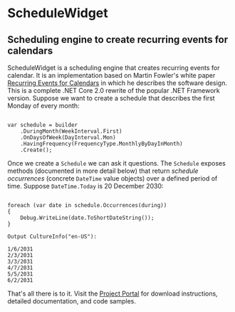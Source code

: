 # ScheduleWidget

## Scheduling engine to create recurring events for calendars

ScheduleWidget is a scheduling engine that creates recurring events for calendar. 
It is an implementation based on Martin Fowler's white paper [Recurring Events for Calendars](https://martinfowler.com/apsupp/recurring.pdf) 
in which he describes the software design. This is a complete .NET Core 2.0 rewrite of the popular .NET Framework version. 
Suppose we want to create a schedule that describes the first Monday of every month:

```var builder = new ScheduleBuilder();

var schedule = builder
    .DuringMonth(WeekInterval.First)
    .OnDaysOfWeek(DayInterval.Mon)
    .HavingFrequency(FrequencyType.MonthlyByDayInMonth)
    .Create();
```
Once we create a `Schedule` we can ask it questions. The `Schedule` exposes methods (documented in more detail below) 
that return *schedule occurrences* (concrete `DateTime` value objects) over a defined period of time. Suppose `DateTime.Today` 
is 20 December 2030:

```var during = new DateRange(DateTime.Today, DateTime.Today.AddMonths(6));

foreach (var date in schedule.Occurrences(during))
{
    Debug.WriteLine(date.ToShortDateString());
}

Output CultureInfo("en-US"):

1/6/2031
2/3/2031
3/3/2031
4/7/2031
5/5/2031
6/2/2031
```

That's all there is to it. Visit the [Project Portal](http://schedulewidget.azurewebsites.net/) for download 
instructions, detailed documentation, and code samples.